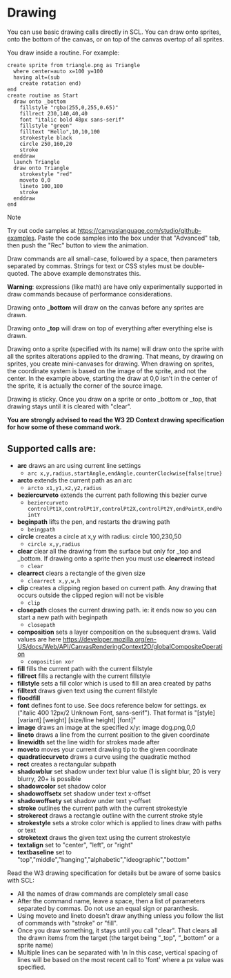 # Drawing
You can use basic drawing calls directly in SCL. You can draw onto sprites, onto the bottom of the canvas, or on top of the canvas overtop of all sprites. 

You draw inside a routine. For example: 

```
create sprite from triangle.png as Triangle
  where center=auto x=100 y=100
  having alt=(sub
    create rotation end)
end
create routine as Start
  draw onto _bottom
    fillstyle "rgba(255,0,255,0.65)"
    fillrect 230,140,40,40
    font "italic bold 48px sans-serif"
    fillstyle "green"
    filltext "Hello",10,10,100
    strokestyle black
    circle 250,160,20
    stroke
  enddraw
  launch Triangle
  draw onto Triangle
    strokestyle "red"
    moveto 0,0
    lineto 100,100
    stroke
  enddraw
end
```

> [!NOTE]
> Try out code samples at https://canvaslanguage.com/studio/github-examples.
> Paste the code samples into the box under that "Advanced" tab,
> then push the "Rec" button to view the animation.

Draw commands are all small-case, followed by a space, then parameters separated by commas. Strings for text or CSS styles must be double-quoted. The above example demonstrates this.

**Warning**: expressions (like math) are have only experimentally supported in draw commands because of performance considerations.

Drawing onto **_bottom** will draw on the canvas before any sprites are drawn.

Drawing onto **_top** will draw on top of everything after everything else is drawn.

Drawing onto a sprite (specified with its name) will draw onto the sprite with all the sprites alterations applied to the drawing. That means, by drawing on sprites, you create mini-canvases for drawing. When drawing on sprites, the coordinate system is based on the image of the sprite, and not the center. In the example above, starting the draw at 0,0 isn't in the center of the sprite, it is actually the corner of the source image.

Drawing is sticky. Once you draw on a sprite or onto _bottom or _top, that drawing stays until it is cleared with "clear".

**You are strongly advised to read the W3 2D Context drawing specification for how some of these command work.**

## Supported calls are: 
- **arc** draws an arc using current line settings
  - ```arc x,y,radius,startAngle,endAngle,counterClockwise{false|true}```
- **arcto** extends the current path as an arc
  - ```arcto x1,y1,x2,y2,radius```
- **beziercurveto** extends the current path following this bezier curve
  - ```beziercurveto controlPt1X,controlPt1Y,controlPt2X,controlPt2Y,endPointX,endPointY```
- **beginpath** lifts the pen, and restarts the drawing path
   - ```beingpath```
- **circle** creates a circle at x,y with radius: circle 100,230,50
   - ```circle x,y,radius```
- **clear** clear all the drawing from the surface but only for _top and _bottom. If drawing onto a sprite then you must use **clearrect** instead
   - ```clear```
- **clearrect** clears a rectangle of the given size
   - ```clearrect x,y,w,h```
- **clip** creates a clipping region based on current path. Any drawing that occurs outside the clipped region will not be visible
   - ```clip```
- **closepath** closes the current drawing path. ie: it ends now so you can start a new path with beginpath
   - ```closepath```
- **composition** sets a layer composition on the subsequent draws. Valid values are here https://developer.mozilla.org/en-US/docs/Web/API/CanvasRenderingContext2D/globalCompositeOperation
   - ```composition xor```
- **fill** fills the current path with the current fillstyle
- **fillrect** fills a rectangle with the current fillstyle
- **fillstyle** sets a fill color which is used to fill an area created by paths
- **filltext** draws given text using the current fillstyle
- **floodfill**
- **font** defines font to use. See docs reference below for settings. ex ("italic 400 12px/2 Unknown Font, sans-serif"). That format is "[style] [variant] [weight] [size/line height] [font]"
- **image** draws an image at the specified x/y: image dog.png,0,0
- **lineto** draws a line from the current position to the given coordinate
- **linewidth** set the line width for strokes made after
- **moveto** moves your current drawing tip to the given coordinate
- **quadraticcurveto** draws a curve using the quadratic method
- **rect** creates a rectangular subpath
- **shadowblur** set shadow under text blur value (1 is slight blur, 20 is very blurry, 20+ is possible
- **shadowcolor** set shadow color 
- **shadowoffsetx** set shadow under text x-offset
- **shadowoffsety** set shadow under text y-offset
- **stroke** outlines the current path with the current strokestyle
- **strokerect** draws a rectangle outline with the current stroke style
- **strokestyle** sets a stroke color which is applied to lines draw with paths or text
- **stroketext** draws the given text using the current strokestyle
- **textalign** set to "center", "left", or "right"
- **textbaseline** set to "top","middle","hanging","alphabetic","ideographic","bottom"


Read the W3 drawing specification for details but be aware of some basics with SCL: 
- All the names of draw commands are completely small case
- After the command name, leave a space, then a list of parameters separated by commas. Do not use an equal sign or paranthesis.
- Using moveto and lineto doesn't draw anything unless you follow the list of commands with "stroke" or "fill".
- Once you draw something, it stays until you call "clear". That clears all the drawn items from the target (the target being “_top”, “_bottom” or a sprite name)
- Multiple lines can be separated with \n In this case, vertical spacing of lines will be based on the most recent call to 'font' where a px value was specified.

